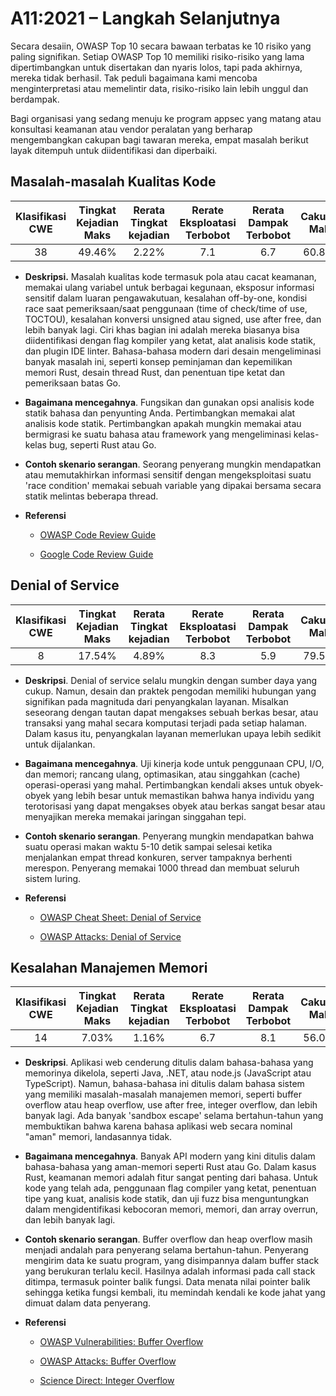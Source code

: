 # A11:2021 – Langkah Selanjutnya

Secara desaiin, OWASP Top 10 secara bawaan terbatas ke 10 risiko yang paling signifikan. Setiap OWASP Top 10 memiliki risiko-risiko yang lama dipertimbangkan untuk disertakan dan nyaris lolos, tapi pada akhirnya, mereka tidak berhasil. Tak peduli bagaimana kami mencoba menginterpretasi atau memelintir data, risiko-risiko lain lebih unggul dan berdampak.

Bagi organisasi yang sedang menuju ke program appsec yang matang atau konsultasi keamanan atau vendor peralatan yang berharap mengembangkan cakupan bagi tawaran mereka, empat masalah berikut layak ditempuh untuk diidentifikasi dan diperbaiki.

## Masalah-masalah Kualitas Kode

| Klasifikasi CWE | Tingkat Kejadian Maks | Rerata Tingkat kejadian | Rerate Eksploatasi Terbobot | Rerata Dampak Terbobot | Cakupan Maks | Rerata Cakupan | Total Kejadian | Total CVE |
|:-------------:|:--------------------:|:--------------------:|:--------------:|:--------------:|:----------------------:|:---------------------:|:-------------------:|:------------:|
| 38           | 49.46%              | 2.22%               | 7.1                   | 6.7                  | 60.85%        | 23.42%        | 101736             | 7564        |

-   **Deskripsi.** Masalah kualitas kode termasuk pola atau cacat keamanan, memakai ulang variabel untuk berbagai kegunaan, eksposur informasi sensitif dalam luaran pengawakutuan, kesalahan off-by-one, kondisi race saat pemeriksaan/saat penggunaan (time of check/time of use, TOCTOU), kesalahan konversi unsigned atau signed, use after free, dan lebih banyak lagi. Ciri khas bagian ini adalah mereka biasanya bisa diidentifikasi dengan flag kompiler yang ketat, alat analisis kode statik, dan plugin IDE linter. Bahasa-bahasa modern dari desain mengeliminasi banyak masalah ini, seperti konsep peminjaman dan kepemilikan memori Rust, desain thread Rust, dan penentuan tipe ketat dan pemeriksaan batas Go.

-   **Bagaimana mencegahnya**. Fungsikan dan gunakan opsi analisis kode statik bahasa dan penyunting Anda. Pertimbangkan memakai alat analisis kode statik. Pertimbangkan apakah mungkin memakai atau bermigrasi ke suatu bahasa atau framework yang mengeliminasi kelas-kelas bug, seperti Rust atau Go.

-   **Contoh skenario serangan**. Seorang penyerang mungkin mendapatkan atau memutakhirkan informasi sensitif dengan mengeksploitasi suatu 'race condition' memakai sebuah variable yang dipakai bersama secara statik melintas beberapa thread.

-   **Referensi**
    - [OWASP Code Review Guide](https://owasp.org/www-pdf-archive/OWASP_Code_Review_Guide_v2.pdf)

    - [Google Code Review Guide](https://google.github.io/eng-practices/review/)


## Denial of Service

| Klasifikasi CWE | Tingkat Kejadian Maks | Rerata Tingkat kejadian | Rerate Eksploatasi Terbobot | Rerata Dampak Terbobot | Cakupan Maks | Rerata Cakupan | Total Kejadian | Total CVE |
|:-------------:|:--------------------:|:--------------------:|:--------------:|:--------------:|:----------------------:|:---------------------:|:-------------------:|:------------:|
| 8            | 17.54%              | 4.89%               | 8.3                   | 5.9                  | 79.58%        | 33.26%        | 66985              | 973         |

-   **Deskripsi**. Denial of service selalu mungkin dengan sumber daya yang cukup. Namun, desain dan praktek pengodan memiliki hubungan yang signifikan pada magnituda dari penyangkalan layanan. Misalkan seseorang dengan tautan dapat mengakses sebuah berkas besar, atau transaksi yang mahal secara komputasi terjadi pada setiap halaman. Dalam kasus itu, penyangkalan layanan memerlukan upaya lebih sedikit untuk dijalankan.

-   **Bagaimana mencegahnya**. Uji kinerja kode untuk penggunaan CPU, I/O, dan memori; rancang ulang, optimasikan, atau singgahkan (cache) operasi-operasi yang mahal. Pertimbangkan kendali akses untuk obyek-obyek yang lebih besar untuk memastikan bahwa hanya individu yang terotorisasi yang dapat mengakses obyek atau berkas sangat besar atau menyajikan mereka memakai jaringan singgahan tepi.

-   **Contoh skenario serangan**. Penyerang mungkin mendapatkan bahwa suatu operasi makan waktu 5-10 detik sampai selesai ketika menjalankan empat thread konkuren, server tampaknya berhenti merespon. Penyerang memakai 1000 thread dan membuat seluruh sistem luring.

-   **Referensi**
    - [OWASP Cheat Sheet: Denial of Service](https://cheatsheetseries.owasp.org/cheatsheets/Denial_of_Service_Cheat_Sheet.html)
    
    - [OWASP Attacks: Denial of Service](https://owasp.org/www-community/attacks/Denial_of_Service)

## Kesalahan Manajemen Memori

| Klasifikasi CWE | Tingkat Kejadian Maks | Rerata Tingkat kejadian | Rerate Eksploatasi Terbobot | Rerata Dampak Terbobot | Cakupan Maks | Rerata Cakupan | Total Kejadian | Total CVE |
|:-------------:|:--------------------:|:--------------------:|:--------------:|:--------------:|:----------------------:|:---------------------:|:-------------------:|:------------:|
| 14           | 7.03%               | 1.16%               | 6.7                   | 8.1                  | 56.06%        | 31.74%        | 26576              | 16184       |

-   **Deskripsi**. Aplikasi web cenderung ditulis dalam bahasa-bahasa yang memorinya dikelola, seperti Java, .NET, atau node.js (JavaScript atau TypeScript). Namun, bahasa-bahasa ini ditulis dalam bahasa sistem yang memiliki masalah-masalah manajemen memori, seperti buffer overflow atau heap overflow, use after free, integer overflow, dan lebih banyak lagi. Ada banyak 'sandbox escape' selama bertahun-tahun yang membuktikan bahwa karena bahasa aplikasi web secara nominal "aman" memori, landasannya tidak.

-   **Bagaimana mencegahnya**. Banyak API modern yang kini ditulis dalam bahasa-bahasa yang aman-memori seperti Rust atau Go. Dalam kasus Rust, keamanan memori adalah fitur sangat penting dari bahasa. Untuk kode yang telah ada, penggunaan flag compiler yang ketat, penentuan tipe yang kuat, analisis kode statik, dan uji fuzz bisa menguntungkan dalam mengidentifikasi kebocoran memori, memori, dan array overrun, dan lebih banyak lagi.

-   **Contoh skenario serangan**. Buffer overflow dan heap overflow masih menjadi andalah para penyerang selama bertahun-tahun. Penyerang mengirim data ke suatu program, yang disimpannya dalam buffer stack yang berukuran terlalu kecil. Hasilnya adalah informasi pada call stack ditimpa, termasuk pointer balik fungsi. Data menata nilai pointer balik sehingga ketika fungsi kembali, itu memindah kendali ke kode jahat yang dimuat dalam data penyerang.

-   **Referensi**
    - [OWASP Vulnerabilities: Buffer Overflow](https://owasp.org/www-community/vulnerabilities/Buffer_Overflow)
    
    - [OWASP Attacks: Buffer Overflow](https://owasp.org/www-community/attacks/Buffer_overflow_attack)
    
    - [Science Direct: Integer Overflow](https://www.sciencedirect.com/topics/computer-science/integer-overflow)
